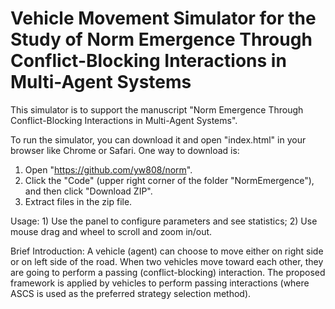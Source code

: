 # Vehicle Movement Simulator for the Study of Norm Emergence Through Conflict-Blocking Interactions in Multi-Agent Systems

This simulator is to support the manuscript "Norm Emergence Through Conflict-Blocking Interactions in Multi-Agent Systems". 

To run the simulator, you can download it and open "index.html" in your browser like Chrome or Safari. One way to download is: 

1. Open "https://github.com/yw808/norm".
2. Click the "Code" (upper right corner of the folder "NormEmergence"), and then click "Download ZIP".
3. Extract files in the zip file.

Usage: 1) Use the panel to configure parameters and see statistics; 2) Use mouse drag and wheel to scroll and zoom in/out.

Brief Introduction: A vehicle (agent) can choose to move either on right side or on left side of the road. When two vehicles move toward each other, they are going to perform a passing (conflict-blocking) interaction. The proposed framework is applied by vehicles to perform passing interactions (where ASCS is used as the preferred strategy selection method).
